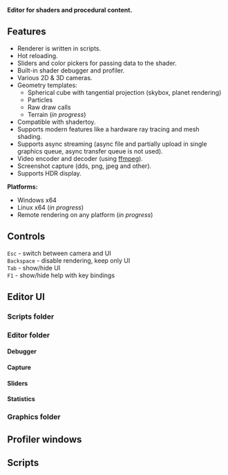 **Editor for shaders and procedural content.**

## Features

* Renderer is written in scripts.
* Hot reloading.
* Sliders and color pickers for passing data to the shader.
* Built-in shader debugger and profiler.
* Various 2D & 3D cameras.
* Geometry templates:
    - Spherical cube with tangential projection (skybox, planet rendering)
    - Particles
    - Raw draw calls
    - Terrain (*in progress*)
* Compatible with shadertoy.
* Supports modern features like a hardware ray tracing and mesh shading.
* Supports async streaming (async file and partially upload in single graphics queue, async transfer queue is not used).
* Video encoder and decoder (using [ffmpeg](https://ffmpeg.org/)).
* Screenshot capture (dds, png, jpeg and other).
* Supports HDR display.

**Platforms:**<br/>
* Windows x64
* Linux x64 (*in progress*)
* Remote rendering on any platform (*in progress*)


## Controls

`Esc` - switch between camera and UI<br/>
`Backspace` - disable rendering, keep only UI<br/>
`Tab` - show/hide UI<br/>
`F1` - show/hide help with key bindings<br/>


## Editor UI

### Scripts folder

### Editor folder

#### Debugger

#### Capture

#### Sliders

#### Statistics


### Graphics folder


## Profiler windows


## Scripts

